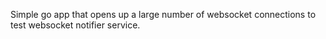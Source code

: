 Simple go app that opens up a large number of websocket connections to test websocket notifier service.